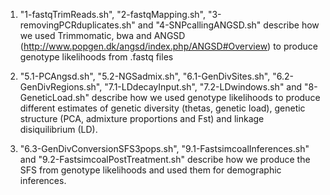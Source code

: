 

1. "1-fastqTrimReads.sh", "2-fastqMapping.sh", "3-removingPCRduplicates.sh" and "4-SNPcallingANGSD.sh" describe how we used Trimmomatic, bwa and ANGSD (http://www.popgen.dk/angsd/index.php/ANGSD#Overview) to produce genotype likelihoods from .fastq files

2. "5.1-PCAngsd.sh", "5.2-NGSadmix.sh", "6.1-GenDivSites.sh", "6.2-GenDivRegions.sh", "7.1-LDdecayInput.sh", "7.2-LDwindows.sh" and "8-GeneticLoad.sh" describe how we used genotype likelihoods to produce different estimates of genetic diversity (thetas, genetic load), genetic structure (PCA, admixture proportions and Fst) and linkage disiquilibrium (LD).

3. "6.3-GenDivConversionSFS3pops.sh", "9.1-FastsimcoalInferences.sh" and "9.2-FastsimcoalPostTreatment.sh" describe how we produce the SFS from genotype likelihoods and used them for demographic inferences.
